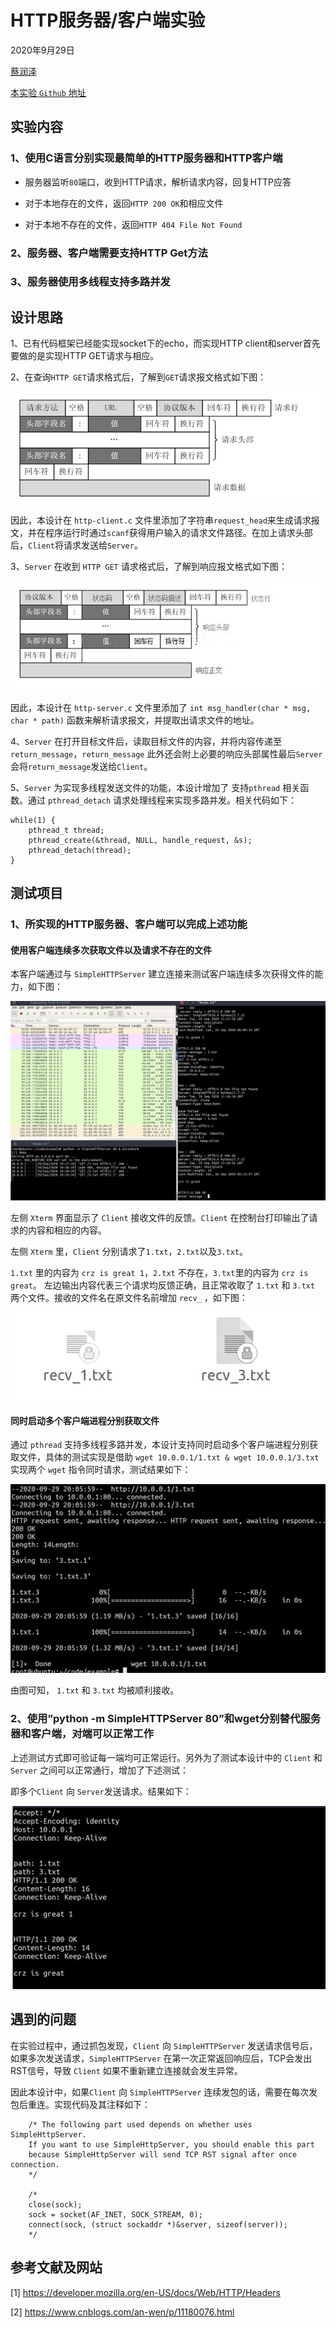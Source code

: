 # HTTP服务器/客户端实验

2020年9月29日

[蔡润泽](https://github.com/RenzoTsai)

[本实验 `Github` 地址](https://github.com/RenzoTsai/UCAS-Computer-Network/tree/master/EXP03-socket)

## 实验内容

### 1、使用C语言分别实现最简单的HTTP服务器和HTTP客户端

- 服务器监听`80`端口，收到HTTP请求，解析请求内容，回复HTTP应答

- 对于本地存在的文件，返回`HTTP 200 OK`和相应文件

- 对于本地不存在的文件，返回`HTTP 404 File Not Found`

### 2、服务器、客户端需要支持HTTP Get方法

### 3、服务器使用多线程支持多路并发

## 设计思路

1、已有代码框架已经能实现socket下的echo，而实现HTTP client和server首先要做的是实现HTTP GET请求与相应。

2、在查询`HTTP GET`请求格式后，了解到`GET`请求报文格式如下图：

![HTTP-request](https://github.com/RenzoTsai/UCAS-Computer-Network/blob/master/EXP03-socket/assets/HTTP-request.png?raw=true)

因此，本设计在 `http-client.c` 文件里添加了字符串`request_head`来生成请求报文，并在程序运行时通过`scanf`获得用户输入的请求文件路径。在加上请求头部后，`Client`将请求发送给`Server`。

3、`Server` 在收到 `HTTP GET` 请求格式后，了解到响应报文格式如下图：

 ![HTTP-reply](https://github.com/RenzoTsai/UCAS-Computer-Network/blob/master/EXP03-socket/assets/HTTP-reply.png?raw=true)

因此，本设计在 `http-server.c` 文件里添加了 `int msg_handler(char * msg, char * path)` 函数来解析请求报文，并提取出请求文件的地址。

4、`Server` 在打开目标文件后，读取目标文件的内容，并将内容传递至 `return_message`，`return_message` 此外还会附上必要的响应头部属性最后`Server` 会将`return_message`发送给`Client`。

5、`Server` 为实现多线程发送文件的功能，本设计增加了 支持`pthread` 相关函数。通过 `pthread_detach` 请求处理线程来实现多路并发。相关代码如下：

   

    while(1) {
        pthread_t thread;
        pthread_create(&thread, NULL, handle_request, &s);
        pthread_detach(thread);
    }

  

## 测试项目

### 1、所实现的HTTP服务器、客户端可以完成上述功能

#### 使用客户端连续多次获取文件以及请求不存在的文件

本客户端通过与 `SimpleHTTPServer` 建立连接来测试客户端连续多次获得文件的能力，如下图：

![myclient-get-multi-files](/EXP03-socket/assets/myclient-get-multi-files.png)

左侧 `Xterm` 界面显示了 `Client` 接收文件的反馈。`Client` 在控制台打印输出了请求的内容和相应的内容。

左侧 `Xterm` 里，`Client` 分别请求了`1.txt`，`2.txt`以及`3.txt`。

`1.txt` 里的内容为 `crz is great 1`，`2.txt` 不存在，`3.txt`里的内容为 `crz is great`。 左边输出内容代表三个请求均反馈正确，且正常收取了 `1.txt` 和 `3.txt` 两个文件。接收的文件名在原文件名前增加 `recv_` ，如下图：

![myclient-recv-files](/EXP03-socket/assets/myclient-recv-files.jpg)

#### 同时启动多个客户端进程分别获取文件

通过 `pthread` 支持多线程多路并发，本设计支持同时启动多个客户端进程分别获取文件，具体的测试实现是借助 `wget 10.0.0.1/1.txt & wget 10.0.0.1/3.txt` 实现两个 `wget` 指令同时请求，测试结果如下：

![myserver-send-multi-files](/EXP03-socket/assets/myserver-send-multi-files.jpg)

由图可知， `1.txt` 和 `3.txt` 均被顺利接收。

### 2、使用”python -m SimpleHTTPServer 80”和wget分别替代服务器和客户端，对端可以正常工作

上述测试方式即可验证每一端均可正常运行。另外为了测试本设计中的 `Client` 和 `Server` 之间可以正常通行，增加了下述测试：

即多个`Client` 向 `Server`发送请求。结果如下：

![myserver-to-myclient](/EXP03-socket/assets/myserver-to-myclient.jpg)

## 遇到的问题

在实验过程中，通过抓包发现，`Client` 向 `SimpleHTTPServer` 发送请求信号后， 如果多次发送请求，`SimpleHTTPServer` 在第一次正常返回响应后，TCP会发出RST信号，导致 `Client` 如果不重新建立连接就会发生异常。

因此本设计中，如果`Client` 向 `SimpleHTTPServer` 连续发包的话，需要在每次发包后重连。实现代码及其注释如下：

        /* The following part used depends on whether uses SimpleHttpServer. 
        If you want to use SimpleHttpServer, you should enable this part
        because SimpleHttpServer will send TCP RST signal after once connection.
        */ 

        /* 
        close(sock);
        sock = socket(AF_INET, SOCK_STREAM, 0);
        connect(sock, (struct sockaddr *)&server, sizeof(server));
        */

## 参考文献及网站

[1]	https://developer.mozilla.org/en-US/docs/Web/HTTP/Headers

[2]	https://www.cnblogs.com/an-wen/p/11180076.html

